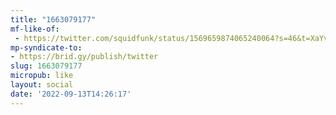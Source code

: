 ```yaml
---
title: "1663079177"
mf-like-of:
 - https://twitter.com/squidfunk/status/1569659874065240064?s=46&t=XaYvn81PuW5tdDS4sRCutw
mp-syndicate-to:
- https://brid.gy/publish/twitter
slug: 1663079177
micropub: like
layout: social
date: '2022-09-13T14:26:17'
---
```

